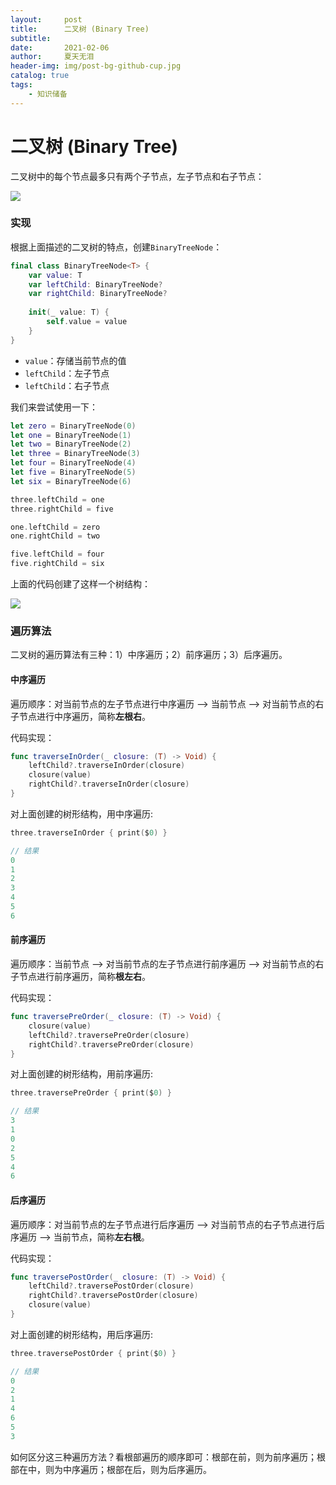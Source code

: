 ```yaml
---
layout:     post
title:      二叉树 (Binary Tree)
subtitle:   
date:       2021-02-06
author:     夏天无泪
header-img: img/post-bg-github-cup.jpg
catalog: true
tags:
    - 知识储备
---
```


# 二叉树 (Binary Tree)

二叉树中的每个节点最多只有两个子节点，左子节点和右子节点：

![](https://18501393475-1302810375.cos.ap-beijing.myqcloud.com/shengHuo/2021/2057254-f73dcf3a9248fc05.jpg)

### 实现

根据上面描述的二叉树的特点，创建`BinaryTreeNode`：

```swift
final class BinaryTreeNode<T> {
    var value: T
    var leftChild: BinaryTreeNode?
    var rightChild: BinaryTreeNode?
    
    init(_ value: T) {
        self.value = value
    }
}
```

- `value`：存储当前节点的值
- `leftChild`：左子节点
- `leftChild`：右子节点

我们来尝试使用一下：

```swift
let zero = BinaryTreeNode(0)
let one = BinaryTreeNode(1)
let two = BinaryTreeNode(2)
let three = BinaryTreeNode(3)
let four = BinaryTreeNode(4)
let five = BinaryTreeNode(5)
let six = BinaryTreeNode(6)

three.leftChild = one
three.rightChild = five

one.leftChild = zero
one.rightChild = two

five.leftChild = four
five.rightChild = six
```

上面的代码创建了这样一个树结构：

![](https://18501393475-1302810375.cos.ap-beijing.myqcloud.com/shengHuo/2021/2057254-95e0da30975ee22f.jpg)

### 遍历算法

二叉树的遍历算法有三种：1）中序遍历；2）前序遍历；3）后序遍历。

#### 中序遍历

遍历顺序：对当前节点的左子节点进行中序遍历 --> 当前节点 --> 对当前节点的右子节点进行中序遍历，简称**左根右**。

代码实现：

```swift
func traverseInOrder(_ closure: (T) -> Void) {
    leftChild?.traverseInOrder(closure)
    closure(value)
    rightChild?.traverseInOrder(closure)
}
```

对上面创建的树形结构，用中序遍历:

```swift
three.traverseInOrder { print($0) }

// 结果
0
1
2
3
4
5
6
```

#### 前序遍历

遍历顺序：当前节点 --> 对当前节点的左子节点进行前序遍历 --> 对当前节点的右子节点进行前序遍历，简称**根左右**。

代码实现：

```swift
func traversePreOrder(_ closure: (T) -> Void) {
    closure(value)
    leftChild?.traversePreOrder(closure)
    rightChild?.traversePreOrder(closure)
}
```

对上面创建的树形结构，用前序遍历:

```swift
three.traversePreOrder { print($0) }

// 结果
3
1
0
2
5
4
6
```

#### 后序遍历

遍历顺序：对当前节点的左子节点进行后序遍历 --> 对当前节点的右子节点进行后序遍历  --> 当前节点，简称**左右根**。

代码实现：

```swift
func traversePostOrder(_ closure: (T) -> Void) {
    leftChild?.traversePostOrder(closure)
    rightChild?.traversePostOrder(closure)
    closure(value)
}
```

对上面创建的树形结构，用后序遍历:

```swift
three.traversePostOrder { print($0) }

// 结果
0
2
1
4
6
5
3
```

如何区分这三种遍历方法？看根部遍历的顺序即可：根部在前，则为前序遍历；根部在中，则为中序遍历；根部在后，则为后序遍历。




